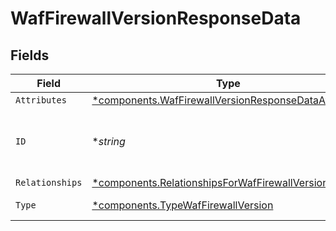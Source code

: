 # WafFirewallVersionResponseData


## Fields

| Field                                                                                                                   | Type                                                                                                                    | Required                                                                                                                | Description                                                                                                             | Example                                                                                                                 |
| ----------------------------------------------------------------------------------------------------------------------- | ----------------------------------------------------------------------------------------------------------------------- | ----------------------------------------------------------------------------------------------------------------------- | ----------------------------------------------------------------------------------------------------------------------- | ----------------------------------------------------------------------------------------------------------------------- |
| `Attributes`                                                                                                            | [*components.WafFirewallVersionResponseDataAttributes](../../models/shared/waffirewallversionresponsedataattributes.md) | :heavy_minus_sign:                                                                                                      | N/A                                                                                                                     |                                                                                                                         |
| `ID`                                                                                                                    | **string*                                                                                                               | :heavy_minus_sign:                                                                                                      | Alphanumeric string identifying a Firewall version.                                                                     | Fv1guUGZzb2W9Euo4mo0r                                                                                                   |
| `Relationships`                                                                                                         | [*components.RelationshipsForWafFirewallVersion](../../models/shared/relationshipsforwaffirewallversion.md)             | :heavy_minus_sign:                                                                                                      | N/A                                                                                                                     |                                                                                                                         |
| `Type`                                                                                                                  | [*components.TypeWafFirewallVersion](../../models/shared/typewaffirewallversion.md)                                     | :heavy_minus_sign:                                                                                                      | Resource type.                                                                                                          |                                                                                                                         |